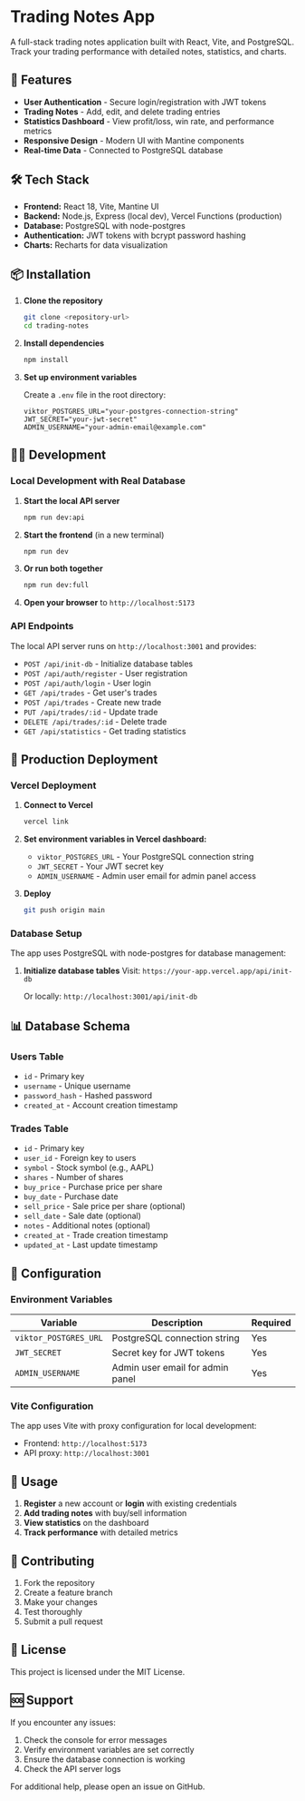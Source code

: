 # Trading Notes App

A full-stack trading notes application built with React, Vite, and PostgreSQL. Track your trading performance with detailed notes, statistics, and charts.

## 🚀 Features

- **User Authentication** - Secure login/registration with JWT tokens
- **Trading Notes** - Add, edit, and delete trading entries
- **Statistics Dashboard** - View profit/loss, win rate, and performance metrics
- **Responsive Design** - Modern UI with Mantine components
- **Real-time Data** - Connected to PostgreSQL database

## 🛠️ Tech Stack

- **Frontend:** React 18, Vite, Mantine UI
- **Backend:** Node.js, Express (local dev), Vercel Functions (production)
- **Database:** PostgreSQL with node-postgres
- **Authentication:** JWT tokens with bcrypt password hashing
- **Charts:** Recharts for data visualization

## 📦 Installation

1. **Clone the repository**
   ```bash
   git clone <repository-url>
   cd trading-notes
   ```

2. **Install dependencies**
   ```bash
   npm install
   ```

3. **Set up environment variables**
   
   Create a `.env` file in the root directory:
   ```
   viktor_POSTGRES_URL="your-postgres-connection-string"
   JWT_SECRET="your-jwt-secret"
   ADMIN_USERNAME="your-admin-email@example.com"
   ```

## 🏃‍♂️ Development

### **Local Development with Real Database**

1. **Start the local API server**
   ```bash
   npm run dev:api
   ```

2. **Start the frontend** (in a new terminal)
   ```bash
   npm run dev
   ```

3. **Or run both together**
   ```bash
   npm run dev:full
   ```

4. **Open your browser** to `http://localhost:5173`

### **API Endpoints**

The local API server runs on `http://localhost:3001` and provides:

- `POST /api/init-db` - Initialize database tables
- `POST /api/auth/register` - User registration
- `POST /api/auth/login` - User login
- `GET /api/trades` - Get user's trades
- `POST /api/trades` - Create new trade
- `PUT /api/trades/:id` - Update trade
- `DELETE /api/trades/:id` - Delete trade
- `GET /api/statistics` - Get trading statistics

## 🚀 Production Deployment

### **Vercel Deployment**

1. **Connect to Vercel**
   ```bash
   vercel link
   ```

2. **Set environment variables in Vercel dashboard:**
   - `viktor_POSTGRES_URL` - Your PostgreSQL connection string
   - `JWT_SECRET` - Your JWT secret key
   - `ADMIN_USERNAME` - Admin user email for admin panel access

3. **Deploy**
   ```bash
   git push origin main
   ```

### **Database Setup**

The app uses PostgreSQL with node-postgres for database management:

1. **Initialize database tables**
   Visit: `https://your-app.vercel.app/api/init-db`
   
   Or locally: `http://localhost:3001/api/init-db`

## 📊 Database Schema

### **Users Table**
- `id` - Primary key
- `username` - Unique username
- `password_hash` - Hashed password
- `created_at` - Account creation timestamp

### **Trades Table**
- `id` - Primary key
- `user_id` - Foreign key to users
- `symbol` - Stock symbol (e.g., AAPL)
- `shares` - Number of shares
- `buy_price` - Purchase price per share
- `buy_date` - Purchase date
- `sell_price` - Sale price per share (optional)
- `sell_date` - Sale date (optional)
- `notes` - Additional notes (optional)
- `created_at` - Trade creation timestamp
- `updated_at` - Last update timestamp

## 🔧 Configuration

### **Environment Variables**

| Variable | Description | Required |
|----------|-------------|----------|
| `viktor_POSTGRES_URL` | PostgreSQL connection string | Yes |
| `JWT_SECRET` | Secret key for JWT tokens | Yes |
| `ADMIN_USERNAME` | Admin user email for admin panel | Yes |

### **Vite Configuration**

The app uses Vite with proxy configuration for local development:
- Frontend: `http://localhost:5173`
- API proxy: `http://localhost:3001`

## 📱 Usage

1. **Register** a new account or **login** with existing credentials
2. **Add trading notes** with buy/sell information
3. **View statistics** on the dashboard
4. **Track performance** with detailed metrics

## 🤝 Contributing

1. Fork the repository
2. Create a feature branch
3. Make your changes
4. Test thoroughly
5. Submit a pull request

## 📄 License

This project is licensed under the MIT License.

## 🆘 Support

If you encounter any issues:

1. Check the console for error messages
2. Verify environment variables are set correctly
3. Ensure the database connection is working
4. Check the API server logs

For additional help, please open an issue on GitHub.
